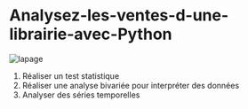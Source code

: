 # Analysez-les-ventes-d-une-librairie-avec-Python

![lapage](https://github.com/Grom-P/Analysez-les-ventes-d-une-librairie-avec-Python/assets/117200565/7d79d680-ecc6-4eb2-9cdc-942bc5a27c18)

1. Réaliser un test statistique
2. Réaliser une analyse bivariée pour interpréter des données
3. Analyser des séries temporelles
